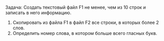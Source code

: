 Задача:
Создать текстовый файл F1 не менее, чем из 10 строк и записать в него информацию. 

1) 	Скопировать из файла F1 в файл F2 все строки, в которых более 2 слов.
2) 	Определить номер слова, в котором больше всего гласных букв.


